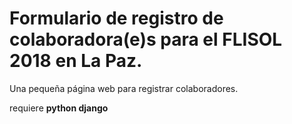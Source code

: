 # Formulario de registro de colaboradora(e)s para el FLISOL 2018 en La Paz. #

Una pequeña página web para registrar colaboradores.

requiere **python django**

